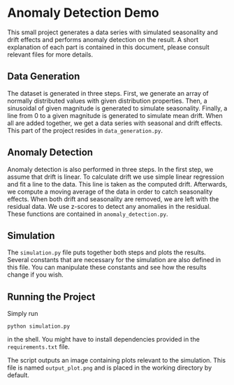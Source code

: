 # Anomaly Detection Demo

This small project generates a data series with simulated seasonality and drift
effects and performs anomaly detection on the result. A short explanation of
each part is contained in this document, please consult relevant files for more
details.

## Data Generation

The dataset is generated in three steps. First, we generate an array of normally
distributed values with given distribution properties. Then, a sinusoidal of
given magnitude is generated to simulate seasonality. Finally, a line from 0 to
a given magnitude is generated to simulate mean drift. When all are added
together, we get a data series with seasonal and drift effects. This part of
the project resides in `data_generation.py`.

## Anomaly Detection

Anomaly detection is also performed in three steps. In the first step, we assume
that drift is linear. To calculate drift we use simple linear regression and fit
a line to the data. This line is taken as the computed drift. Afterwards,
we compute a moving average of the data in order to catch seasonality effects.
When both drift and seasonality are removed, we are left with the residual data.
We use z-scores to detect any anomalies in the residual. These functions
are contained in `anomaly_detection.py`.

## Simulation

The `simulation.py` file puts together both steps and plots the results.
Several constants that are necessary for the simulation are also defined in this
file. You can manipulate these constants and see how the results change
if you wish.

## Running the Project

Simply run

`python simulation.py`

in the shell. You might have to install dependencies provided in the
`requirements.txt` file.

The script outputs an image containing plots relevant to the simulation. This
file is named `output_plot.png` and is placed in the working directory by default.
